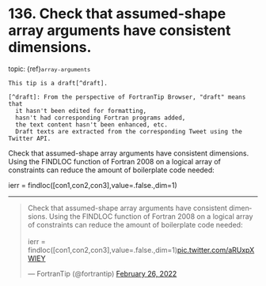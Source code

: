 # <span class='text-muted'>136.</span> Check that assumed-shape array arguments have consistent dimensions.

<span style='font-size: small;' class='text-muted'>topic: {ref}`array-arguments`</span>

```{note}
This tip is a draft[^draft].

[^draft]: From the perspective of FortranTip Browser, "draft" means that
  it hasn't been edited for formatting,
  hasn't had corresponding Fortran programs added,
  the text content hasn't been enhanced, etc.
  Draft texts are extracted from the corresponding Tweet using the Twitter API.
```

Check that assumed-shape array arguments have consistent dimensions. Using the FINDLOC function of Fortran 2008 on a logical array of constraints can reduce the amount of boilerplate code needed:

ierr = findloc([con1,con2,con3],value=.false.,dim=1)


---

<blockquote class="twitter-tweet"><p lang="en" dir="ltr">Check that assumed-shape array arguments have consistent dimensions. Using the FINDLOC function of Fortran 2008 on a logical array of constraints can reduce the amount of boilerplate code needed:<br><br>ierr = findloc([con1,con2,con3],value=.false.,dim=1)<a href="https://t.co/aRUxpXWIEY">pic.twitter.com/aRUxpXWIEY</a></p>&mdash; FortranTip (@fortrantip) <a href="https://twitter.com/fortrantip/status/1497562564334694401?ref_src=twsrc%5Etfw">February 26, 2022</a></blockquote><script async src="https://platform.twitter.com/widgets.js" charset="utf-8"></script>
